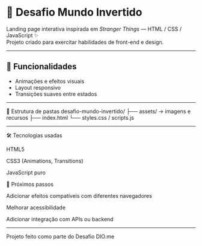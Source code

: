 # 🌌 Desafio Mundo Invertido

Landing page interativa inspirada em *Stranger Things* — HTML / CSS / JavaScript ✨  
Projeto criado para exercitar habilidades de front-end e design.

---

## 🧩 Funcionalidades

- Animações e efeitos visuais  
- Layout responsivo  
- Transições suaves entre estados  

---
📁 Estrutura de pastas
desafio-mundo-invertido/
├── assets/        → imagens e recursos
├── index.html
└── styles.css / scripts.js

---

🛠️ Tecnologias usadas

HTML5

CSS3 (Animations, Transitions)

JavaScript puro

🎯 Próximos passos

Adicionar efeitos compatíveis com diferentes navegadores

Melhorar acessibilidade

Adicionar integração com APIs ou backend

---

Projeto feito como parte do Desafio DIO.me
